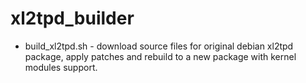 xl2tpd_builder
==============

- build_xl2tpd.sh - download source files for original debian xl2tpd package, apply patches and rebuild to a new package with kernel modules support.